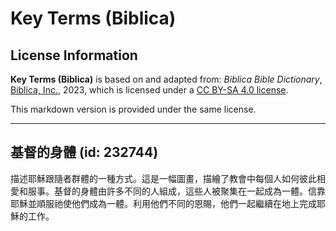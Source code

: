 # Key Terms (Biblica)

## License Information

**Key Terms (Biblica)** is based on and adapted from: _Biblica Bible Dictionary_, [Biblica, Inc.](https://www.biblica.com/), 2023, which is licensed under a [CC BY-SA 4.0 license](https://creativecommons.org/licenses/by-sa/4.0/legalcode.en).

This markdown version is provided under the same license.



--------------------------------

## 基督的身體 (id: 232744)

描述耶穌跟隨者群體的一種方式。這是一幅圖畫，描繪了教會中每個人如何彼此相愛和服事。基督的身體由許多不同的人組成，這些人被聚集在一起成為一體。信靠耶穌並順服祂使他們成為一體。利用他們不同的恩賜，他們一起繼續在地上完成耶穌的工作。


